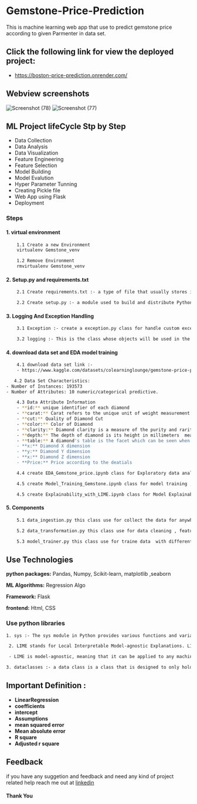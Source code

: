 # Gemstone-Price-Prediction
This is machine learning web app that use to predict gemstone price according to given Parmenter in data set.

## Click the following link for view the deployed project:
- https://boston-price-prediction.onrender.com/

## Webview screenshots
![Screenshot (78)](https://github.com/KaushalSalvatore/Gemstone-Price-Prediction/assets/50286592/f296e9ed-6ecc-47e4-b537-5d3570b04d4f)
![Screenshot (77)](https://github.com/KaushalSalvatore/Gemstone-Price-Prediction/assets/50286592/5221f7f4-8e7f-4956-8f54-d82af318a51a)

## ML Project lifeCycle Stp by Step

- Data Collection
- Data Analysis
- Data Visualization
- Feature Engineering
- Feature Selection
- Model Building
- Model Evalution
- Hyper Parameter Tunning
- Creating Pickle file
- Web App using Flask
- Deployment

### Steps
#### 1. virtual environment 
```bash
    1.1 Create a new Environment
    virtualenv Gemstone_venv  
```
```bash
    1.2 Remove Environment 
    rmvirtualenv Gemstone_venv 
```
#### 2. Setup.py and requirements.txt
```bash
    2.1 Create requirements.txt :- a type of file that usually stores information about all the libraries, modules, and packages in itself that are used while developing a particular project.
```
```bash
    2.2 Create setup.py :- a module used to build and distribute Python packages. It typically contains information about the package, such as its name, version,and dependencies, as well as instructions for building and installing the package.
```
#### 3. Logging And Exception Handling
```bash
    3.1 Exception :- create a exception.py class for handle custom exception 
```
```bash
    3.2 logging :- This is the class whose objects will be used in the application code directly to call the functions. LogRecord : Loggers automatically create LogRecord objects that have all the information related to the event being logged, like the name of the logger, the function, the line number, the message, and more.
```
#### 4. download data set and EDA model training 
```bash
    4.1 download data set link :- 
    - https://www.kaggle.com/datasets/colearninglounge/gemstone-price-prediction?resource=download   
```

```bash
   4.2 Data Set Characteristics:
- Number of Instances: 193573 
- Number of Attributes: 10 numeric/categorical predictive.
```

```bash
    4.3 Data Attribute Information
    - **id:** unique identifier of each diamond
    - **carat:** Carat refers to the unique unit of weight measurement used exclusively to weigh gemstones and diamonds.
    - **cut:** Quality of Diamond Cut
    - **color:** Color of Diamond
    - **clarity:** Diamond clarity is a measure of the purity and rarity of the stone, graded by the visibility of these characteristics under 10-power magnification.
    - **depth:** The depth of diamond is its height in millimeters  measured from the culet bottom tip to the table flat, top surface
    - **table:** A diamond's table is the facet which can be seen when the stone is viewed face up.
    - **x:** Diamond X dimension
    - **y:** Diamond Y dimension
    - **x:** Diamond Z dimension
    - **Price:** Price according to the deatials
```
```bash
    4.4 create EDA_Gemstone_price.ipynb class for Exploratory data analysis (EDA)
```
```bash
    4.5 create Model_Training_Gemstone.ipynb class for model training ,Transforming the data with pipeline and Hyperparameter tuning
```
```bash
    4.5 create Explainability_with_LIME.ipynb class for Model Explainability with LIME(Local Interpretable Model-agnostic Explanations.)
```
#### 5. Components

```bash
    5.1 data_ingestion.py this class use for collect the data for anywhere it can be cloud , sql , local data set    
```
```bash
    5.2 data_transformation.py this class use for data cleaning , feature engineering and other things. 
```
```bash
    5.3 model_trainer.py this class use for traine data  with different machine learning algorithemns     
```
## Use Technologies

**python packages:** Pandas, Numpy, Scikit-learn, matplotlib ,seaborn

**ML Algorithms:** Regression Algo
 
**Framework:** Flask

**frontend:** Html, CSS

### Use python libraries
```bash
1. sys :- The sys module in Python provides various functions and variables that are used to manipulate different parts of the Python runtime environment.  
```
```bash
 2. LIME stands for Local Interpretable Model-agnostic Explanations. LIME focuses on training local surrogate models to explain individual predictions. Local surrogate models are interpretable models that are used to explain individual predictions of black box machine learning models. Surrogate models are trained to approximate the predictions of the underlying black box model. Instead of training a global surrogate model, LIME focuses on training local surrogate models. 

 - LIME is model-agnostic, meaning that it can be applied to any machine learning model. The technique attempts to understand the model by perturbing the input of data samples and understanding how the predictions change.
```
```bash
3. dataclasses :- a data class is a class that is designed to only hold data values. They aren't different from regular classes,but they usually don't have any other methods. They are typically used to store information that will be passed between different parts of a program or a system.
```

## Important Definition :
- **LinearRegression**
- **coefficients**
- **intercept**
- **Assumptions**
- **mean squared error**
- **Mean absolute error**
- **R square**
- **Adjusted r square**

## Feedback

if you have any suggetion and feedback and need any kind of project related help reach me out at
[linkedin](https://www.linkedin.com/in/kaushal-pandey-067898165/)

#### Thank You 